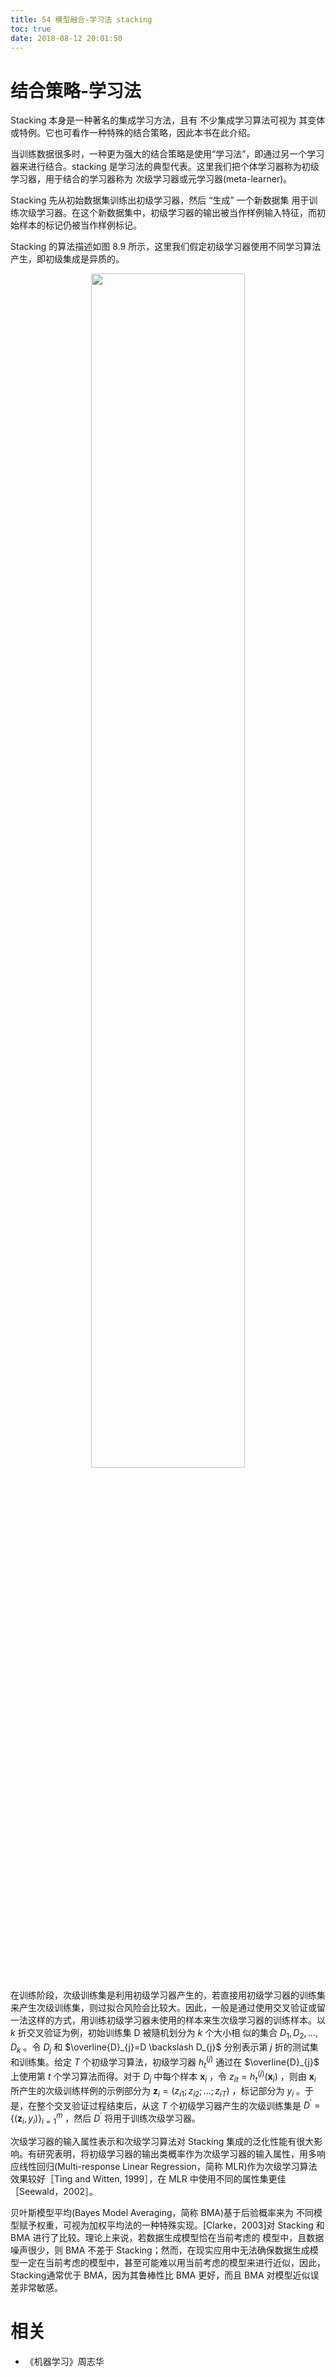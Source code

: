 ```yaml
---
title: 54 模型融合-学习法 stacking
toc: true
date: 2018-08-12 20:01:50
---
```





# 结合策略-学习法

Stacking 本身是一种著名的集成学习方法，且有 不少集成学习算法可视为 其变体或特例。它也可看作一种特殊的结合策略，因此本书在此介绍。

当训练数据很多时，一种更为强大的结合策略是使用“学习法”，即通过另一个学习器来进行结合。stacking 是学习法的典型代表。这里我们把个体学习器称为初级学习器，用于结合的学习器称为 次级学习器或元学习器(meta-learner)。


Stacking 先从初始数据集训练出初级学习器，然后 “生成” 一个新数据集 用于训练次级学习器。在这个新数据集中，初级学习器的输出被当作样例输入特征，而初始样本的标记仍被当作样例标记。

Stacking 的算法描述如图 8.9 所示，这里我们假定初级学习器使用不同学习算法产生，即初级集成是异质的。

<p align="center">
    <img width="70%" height="70%" src="http://images.iterate.site/blog/image/180628/JkghECbEbb.png?imageslim">
</p>


在训练阶段，次级训练集是利用初级学习器产生的，若直接用初级学习器的训练集来产生次级训练集，则过拟合风险会比较大。因此，一般是通过使用交叉验证或留一法这样的方式，用训练初级学习器未使用的样本来生次级学习器的训练样本。以 $k$ 折交叉验证为例，初始训练集 D 被隨机划分为 $k$ 个大小相 似的集合 $D_{1}, D_{2}, \dots, D_{k}$ 。令 $D_j$ 和 $\overline{D}_{j}=D \backslash D_{j}$ 分别表示第 $j$ 折的测试集和训练集。给定 $T$ 个初级学习算法，初级学习器 $h_{t}^{(j)}$ 通过在 $\overline{D}_{j}$ 上使用第 $t$ 个学习算法而得。对于 $D_j$ 中每个样本 $\boldsymbol{x}_{i}$ ，令 $z_{i t}=h_{t}^{(j)}\left(\boldsymbol{x}_{i}\right)$ ，则由 $\boldsymbol{x}_{i}$ 所产生的次级训练样例的示例部分为 $\boldsymbol{z}_{i}=\left(z_{i 1} ; z_{i 2} ; \ldots ; z_{i T}\right)$ ，标记部分为 $y_i$ 。于是，在整个交叉验证过程结束后，从这 $T$ 个初级学习器产生的次级训练集是 $D^{\prime}=\left\{\left(\boldsymbol{z}_{i}, y_{i}\right)\right\}_{i=1}^{m}$ ，然后 $D^{\prime}$ 将用于训练次级学习器。


次级学习器的输入属性表示和次级学习算法对 Stacking 集成的泛化性能有很大影响。有研究表明，将初级学习器的输出类概率作为次级学习器的输入属性，用多响应线性回归(Multi-response Linear Regression，简称 MLR)作为次级学习算法效果较好［Ting and Witten, 1999］，在 MLR 中使用不同的属性集更佳［Seewald，2002］。

贝叶斯模型平均(Bayes Model Averaging，简称 BMA)基于后验概率来为 不同模型赋予权重，可视为加权平均法的一种特殊实现。[Clarke，2003]对 Stacking 和 BMA 进行了比较。理论上来说，若数据生成模型恰在当前考虑的 模型中，且数据噪声很少，则 BMA 不差于 Stacking；然而，在现实应用中无法确保数据生成模型一定在当前考虑的模型中，甚至可能难以用当前考虑的模型来进行近似，因此，Stacking通常优于 BMA，因为其鲁棒性比 BMA 更好，而且 BMA 对模型近似误差非常敏感。


# 相关

- 《机器学习》周志华
